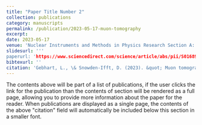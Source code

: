```yaml
---
title: "Paper Title Number 2"
collection: publications
category: manuscripts
permalink: /publication/2023-05-17-muon-tomography
excerpt: 
date: 2023-05-17
venue: 'Nuclear Instruments and Methods in Physics Research Section A: Accelerators, Spectrometers, Detectors and Associated Equipment'
slidesurl: '''
paperurl: 'https://www.sciencedirect.com/science/article/abs/pii/S016890022300373X'
bibtexurl: ''
citation: 'Gebhart, L., \& Snowden-Ifft, D. (2023). &quot; Muon tomography for detection of dynamic border tunnels.&quot; <i>Nuclear Instruments and Methods in Physics Research Section A: Accelerators, Spectrometers, Detectors and Associated Equipment</i>. '
---
```

The contents above will be part of a list of publications, if the user clicks the link for the publication than the contents of section will be rendered as a full page, allowing you to provide more information about the paper for the reader. When publications are displayed as a single page, the contents of the above "citation" field will automatically be included below this section in a smaller font.
